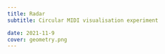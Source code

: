 ```yaml
---
title: Radar
subtitle: Circular MIDI visualisation experiment

date: 2021-11-9
cover: geometry.png
---
```


<script setup>
import midiRadar from './index.vue'
</script>

<client-only >
  <midi-panel class="mb-4" />
  <midi-radar />
</client-only>

